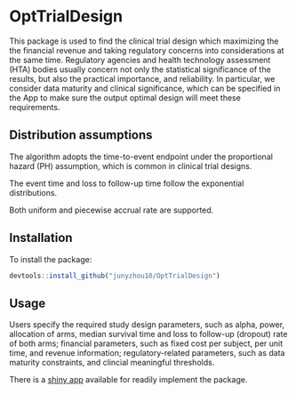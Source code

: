 # OptTrialDesign
This package is used to find the clinical trial design which maximizing the the financial revenue and taking regulatory concerns into considerations at the same time. Regulatory agencies and health technology assessment (HTA) bodies usually concern not only the statistical significance of the results, but also the practical importance, and reliability. In particular, we consider data maturity and clinical significance, which can be specified in the App to make sure the output optimal design will meet these requirements.

## Distribution assumptions
The algorithm adopts the time-to-event endpoint under the proportional hazard (PH) assumption, which is common in clinical trial designs.

The event time and loss to follow-up time follow the exponential distributions.

Both uniform and piecewise accrual rate are supported.

## Installation
To install the package: 
```r
devtools::install_github("junyzhou10/OptTrialDesign")
```
## Usage
Users specify the required study design parameters, such as alpha, power, allocation of arms, median survival time and loss to follow-up (dropout) rate of both arms; financial parameters, such as fixed cost per subject, per unit time, and revenue information; regulatory-related parameters, such as data maturity constraints, and clincial meaningful thresholds. 

There is a [shiny app](https://junyzhou.shinyapps.io/OptTrialDesign/) available for readily implement the package.
